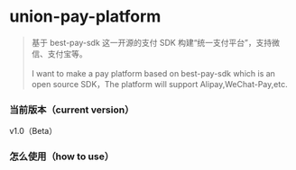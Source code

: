 # union-pay-platform
> 基于 best-pay-sdk 这一开源的支付 SDK 构建“统一支付平台”，支持微信、支付宝等。<br/><br/>
> I want to make a pay platform based on best-pay-sdk which is an open source SDK，The platform will support Alipay,WeChat-Pay,etc.


### 当前版本（current version）
v1.0（Beta）

### 怎么使用（how to use）
